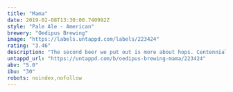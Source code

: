 ```yaml
---
title: "Mama"
date: 2019-02-08T13:30:00.740992Z
style: "Pale Ale - American"
brewery: "Oedipus Brewing"
image: "https://labels.untappd.com/labels/223424"
rating: "3.46"
description: "The second beer we put out is more about hops. Centennial hops provide a citrusy and grapefruity flavor and aroma. "
untappd_url: "https://untappd.com/b/oedipus-brewing-mama/223424"
abv: "5.0"
ibu: "30"
robots: noindex,nofollow
---
```

